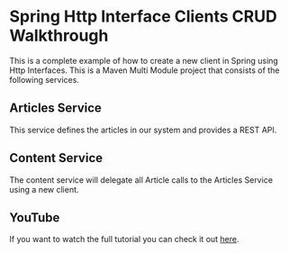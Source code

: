 # Spring Http Interface Clients CRUD Walkthrough


This is a complete example of how to create a new client in Spring using Http Interfaces. This is a Maven Multi Module project
that consists of the following services.

## Articles Service

This service defines the articles in our system and provides a REST API. 

## Content Service 

The content service will delegate all Article calls to the Articles Service using a new client. 

## YouTube

If you want to watch the full tutorial you can check it out [here](https://youtu.be/4U0hUyktpvg).
